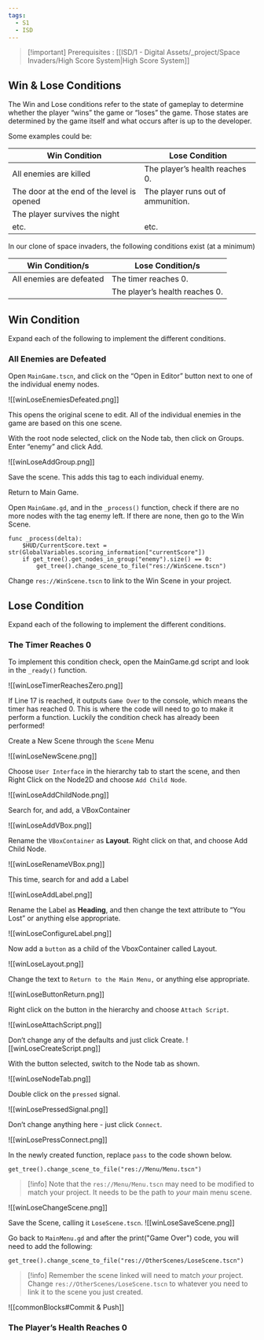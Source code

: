 ```yaml
---
tags:
  - S1
  - ISD
---
```

> [!important] Prerequisites : [[ISD/1 - Digital Assets/_project/Space Invaders/High Score System|High Score System]]
## Win & Lose Conditions

The Win and Lose conditions refer to the state of gameplay to determine whether the player “wins” the game or “loses” the game. Those states are determined by the game itself and what occurs after is up to the developer.

Some examples could be:

| Win Condition | Lose Condition |
| -- | --|
| All enemies are killed | The player’s health reaches 0. |
| The door at the end of the level is opened | The player runs out of ammunition. |
| The player survives the night | |
| etc. | etc.|

In our clone of space invaders, the following conditions exist (at a minimum)

| Win Condition/s | Lose Condition/s |
| --- | --- |
| All enemies are defeated | The timer reaches 0. |
| | The player’s health reaches 0. |

## Win Condition

Expand each of the following to implement the different conditions.

### All Enemies are Defeated

Open `MainGame.tscn`, and click on the “Open in Editor” button next to one of the individual enemy nodes.

![[winLoseEnemiesDefeated.png]]


This opens the original scene to edit. All of the individual enemies in the game are based on this one scene.

With the root node selected, click on the Node tab, then click on Groups. Enter “enemy” and click Add.

  ![[winLoseAddGroup.png]]



Save the scene. This adds this tag to each individual enemy.

Return to Main Game.

Open `MainGame.gd`, and in the `_process()` function, check if there are no more nodes with the tag enemy left. If there are none, then go to the Win Scene.

```gdscript
func _process(delta):
	$HUD/CurrentScore.text = str(GlobalVariables.scoring_information["currentScore"])
	if get_tree().get_nodes_in_group("enemy").size() == 0:
		get_tree().change_scene_to_file("res://WinScene.tscn")
```

Change `res://WinScene.tscn` to link to the Win Scene in your project.

## Lose Condition

Expand each of the following to implement the different conditions.

### The Timer Reaches 0

To implement this condition check, open the MainGame.gd script and look in the `_ready()` function.

![[winLoseTimerReachesZero.png]]

If Line 17 is reached, it outputs `Game Over` to the console, which means the timer has reached 0. This is where the code will need to go to make it perform a function. Luckily the condition check has already been performed!

Create a New Scene through the `Scene` Menu

  ![[winLoseNewScene.png]]


Choose `User Interface` in the hierarchy tab to start the scene, and then Right Click on the Node2D and choose `Add Child Node`.

![[winLoseAddChildNode.png]]

Search for, and add, a VBoxContainer

![[winLoseAddVBox.png]]



Rename the `VBoxContainer` as **Layout**. Right click on that, and choose Add Child Node.

![[winLoseRenameVBox.png]]


This time, search for and add a Label

![[winLoseAddLabel.png]]



Rename the Label as **Heading**, and then change the text attribute to “You Lost” or anything else appropriate.

![[winLoseConfigureLabel.png]]


Now add a `button` as a child of the VboxContainer called Layout.

![[winLoseLayout.png]]


Change the text to `Return to the Main Menu,` or anything else appropriate.

![[winLoseButtonReturn.png]]

Right click on the button in the hierarchy and choose `Attach Script`.

![[winLoseAttachScript.png]]


Don’t change any of the defaults and just click Create.
![[winLoseCreateScript.png]]



With the button selected, switch to the Node tab as shown.

![[winLoseNodeTab.png]]

Double click on the `pressed` signal.

![[winLosePressedSignal.png]]


Don’t change anything here - just click `Connect`.

![[winLosePressConnect.png]]



In the newly created function, replace `pass` to the code shown below.

```gdscript
get_tree().change_scene_to_file("res://Menu/Menu.tscn")
```

 > [!info] Note that the `res://Menu/Menu.tscn` may need to be modified to match your project. It needs to be the path to *your* main menu scene.


![[winLoseChangeScene.png]]


Save the Scene, calling it `LoseScene.tscn`.
![[winLoseSaveScene.png]]


Go back to `MainMenu.gd` and after the print("Game Over") code, you will need to add the following:

```gdscript
get_tree().change_scene_to_file("res://OtherScenes/LoseScene.tscn")
```

> [!info] Remember the scene linked will need to match *your* project. Change `res://OtherScenes/LoseScene.tscn` to whatever you need to link it to the scene you just created.

![[commonBlocks#Commit & Push]]


### The Player’s Health Reaches 0




